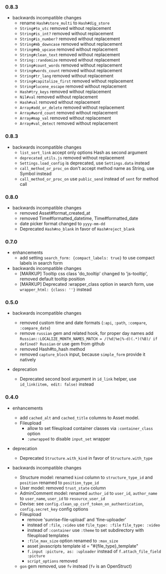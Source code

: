 ### 0.8.3
* backwards incompatible changes
  * rename `Hash#store_multi` to `Hash#dig_store`
  * `String#to_utc` removed without replacement
  * `String#is_int?` removed without replacement
  * `String#is_number?` removed without replacement
  * `String#mb_downcase` removed without replacement
  * `String#mb_upcase` removed without replacement
  * `String#clean_text` removed without replacement
  * `String::randomize` removed without replacement
  * `String#count_words` removed without replacement
  * `String#words_count` removed without replacement
  * `String#tr_lang` removed without replacement
  * `String#capitalize_first` removed without replacement
  * `String#lucene_escape` removed without replacement
  * `Hash#try_keys` removed without replacement
  * `Nil#val` removed without replacement
  * `Hash#val` removed without replacement
  * `Array#add_or_delete` removed without replacement
  * `Array#word_count` removed without replacement
  * `Array#map_val` removed without replacement
  * `Array#val_detect` removed without replacement

### 0.8.3
* backwards incompatible changes
  * `list_sort_link` accept only options Hash as second argument
  * `deprecated_utils.js` removed without replacement
  * `Settings.load_config` is deprecated, use `Settings.data` instead
  * `call_method_or_proc_on` don't accept method name as String, use Symbol instead
  * `call_method_or_proc_on` use `public_send` instead of `sent` for method call

### 0.8.0
* backwards incompatible changes
  * removed Asset#format_created_at
  * removed Time#formatted_datetime, Time#formatted_date
  * date picker format changed to `yyyy-mm-dd` 
  * Deprecated `Hash#no_blank` in favor of `Hash#reject_blank`

### 0.7.0
* enhancements
  * add setting `search_form: {compact_labels: true}` to use compact labels in search form 
* backwards incompatible changes
  * [MARKUP] Tooltip css class 'do_tooltip' changed to 'js-tooltip', removed default tooltip position
  * [MARKUP] Deprecated :wrapper_class option in search form, use `wrapper_html: {class: ''}` instead

### 0.5.0

* backwards incompatible changes
  * removed custom time and date formats (`:api`, `:path`, `:compare`, `:compare_date`)
  * remove `russian` gem and related hook,
    for proper day names add `Russian::LOCALIZE_MONTH_NAMES_MATCH = /(%d|%e|%-d)(.*)(%B)/ if defined? Russian`
    or use gem from github
  * removed Hash#to_hash method
  * removed `capture_block` input, because `simple_form` provide it natively

* deprecation
  * Deprecated second bool argument in `id_link` helper, use `id_link(item, edit: false)` instead


### 0.4.0

* enhancements
  * add `cached_alt` and `cached_title` columns to Asset model.
  * Fileupload
    * allow to set fileupload container classes via `:container_class` option
    * `:unwrapped` to disable `input_set` wrapper

* deprecation
  * Deprecated `Structure.with_kind` in favor of `Structure.with_type`

* backwards incompatible changes
  * Structure model: renamed `kind` column to `structure_type_id` and `position` renamed to `position_type_id`
  * User model: removed `trust_state` column
  * AdminComment model: renamed `author_id` to `user_id`, `author_name` to `user_name`, `user_id` to `resource_user_id`
  * Devise: see `config.clean_up_csrf_token_on_authentication`, `config.secret_key` config options
  * Fileupload
    * remove 'sunrise-file-upload' and 'fine-uploader'
    * instead of `:file`, `:video` use `file_type: :file` `file_type: :video`
    * instead of `:container` use `:theme` to set subdirectory with fileupload templates
    * `:file_max_size` option renamed to `:max_size`
    * asset javascripts template id = "#{file_type}_template"
    * `f.input :picture, as: :uploader` instead of `f.attach_file_field :picture`
    * `script_options` removed
  * `gon` gem removed, use `fv` instead (`fv` is an OpenStruct)